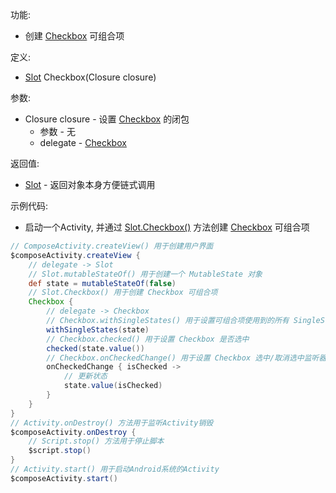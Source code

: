 功能:

+ 创建 [Checkbox](/API/UI/Compose/Widget/Checkbox/README.md) 可组合项

定义:

+ [Slot](/API/UI/Compose/Slot/Slot/README.md) Checkbox(Closure closure)

参数:

+ Closure closure - 设置 [Checkbox](/API/UI/Compose/Widget/Checkbox/README.md) 的闭包
    + 参数 - 无
    + delegate - [Checkbox](/API/UI/Compose/Widget/Checkbox/README.md)

返回值:

+ [Slot](/API/UI/Compose/Slot/Slot/README.md) - 返回对象本身方便链式调用

示例代码:

+ 启动一个Activity, 并通过 [Slot.Checkbox()](/API/UI/Compose/Slot/Slot/README.md?id=Checkbox)
  方法创建 [Checkbox](/API/UI/Compose/Widget/Checkbox/README.md) 可组合项

```groovy
// ComposeActivity.createView() 用于创建用户界面
$composeActivity.createView {
    // delegate -> Slot
    // Slot.mutableStateOf() 用于创建一个 MutableState 对象
    def state = mutableStateOf(false)
    // Slot.Checkbox() 用于创建 Checkbox 可组合项
    Checkbox {
        // delegate -> Checkbox
        // Checkbox.withSingleStates() 用于设置可组合项使用到的所有 SingleState
        withSingleStates(state)
        // Checkbox.checked() 用于设置 Checkbox 是否选中
        checked(state.value())
        // Checkbox.onCheckedChange() 用于设置 Checkbox 选中/取消选中监听器
        onCheckedChange { isChecked ->
            // 更新状态
            state.value(isChecked)
        }
    }
}
// Activity.onDestroy() 方法用于监听Activity销毁
$composeActivity.onDestroy {
    // Script.stop() 方法用于停止脚本
    $script.stop()
}
// Activity.start() 用于启动Android系统的Activity
$composeActivity.start()
```